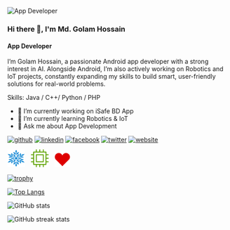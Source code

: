![App Developer](https://scontent.fdac99-1.fna.fbcdn.net/v/t39.30808-6/526772532_2153637678449593_2451836634462656238_n.jpg?_nc_cat=101&ccb=1-7&_nc_sid=cc71e4&_nc_eui2=AeGxDSmKa6YQVJaMT61wUnvpEh1dDHaMi6kSHV0MdoyLqSV2s2icNUC9Xq-lCFqtHEH-nZP-KWesQ66wRCFEPZw-&_nc_ohc=IIsiNcwuPvsQ7kNvwHTPOFW&_nc_oc=AdmjcvHAWBVfZWQXIwLs75alAFkqC4T9ZhRTEbslI4FyRfXr3_iFZ66cDWyDYjEfL44&_nc_zt=23&_nc_ht=scontent.fdac99-1.fna&_nc_gid=87dtb3wAwss0g-fMZTYJbA&oh=00_AfRDb9mCJ_xdcNhVCo2GshcSgL7yjiRFuOMKvUSUW5accA&oe=6893E2B3)

### Hi there 👋, I'm Md. Golam Hossain
#### App Developer

I’m Golam Hossain, a passionate Android app developer with a strong interest in AI. Alongside Android, I’m also actively working on Robotics and IoT projects, constantly expanding my skills to build smart, user-friendly solutions for real-world problems.

Skills: Java / C++/ Python / PHP

- 🔭 I’m currently working on iSafe BD App 
- 🌱 I’m currently learning Robotics & IoT 
- 💬 Ask me about App Development 


[<img src='https://cdn.jsdelivr.net/npm/simple-icons@3.0.1/icons/github.svg' alt='github' height='40'>](https://github.com/MdGolamHossain)  [<img src='https://cdn.jsdelivr.net/npm/simple-icons@3.0.1/icons/linkedin.svg' alt='linkedin' height='40'>](https://www.linkedin.com/in/golamhossain/)  [<img src='https://cdn.jsdelivr.net/npm/simple-icons@3.0.1/icons/facebook.svg' alt='facebook' height='40'>](https://www.facebook.com/golamhossain123)  [<img src='https://cdn.jsdelivr.net/npm/simple-icons@3.0.1/icons/twitter.svg' alt='twitter' height='40'>](https://twitter.com/DevGolamHossain)  [<img src='https://cdn.jsdelivr.net/npm/simple-icons@3.0.1/icons/icloud.svg' alt='website' height='40'>](https://www.techgme.com/)  

<a href='https://archiveprogram.github.com/'><img src='https://raw.githubusercontent.com/acervenky/animated-github-badges/master/assets/acbadge.gif' width='40' height='40'></a> <a href='https://docs.github.com/en/developers'><img src='https://raw.githubusercontent.com/acervenky/animated-github-badges/master/assets/devbadge.gif' width='40' height='40'></a> <a href='https://docs.github.com/en/github/supporting-the-open-source-community-with-github-sponsors'><img src='https://raw.githubusercontent.com/acervenky/animated-github-badges/master/assets/sponsorbadge.gif' width='35' height='35'></a> 

[![trophy](https://github-profile-trophy.vercel.app/?username=MdGolamHossain)](https://github.com/ryo-ma/github-profile-trophy)

[![Top Langs](https://github-readme-stats.vercel.app/api/top-langs/?username=MdGolamHossain)](https://github.com/anuraghazra/github-readme-stats)

![GitHub stats](https://github-readme-stats.vercel.app/api?username=MdGolamHossain&show_icons=true)  

![GitHub streak stats](https://streak-stats.demolab.com/?user=MdGolamHossain)  

